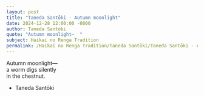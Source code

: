 ```yaml
---
layout: post
title: "Taneda Santōki - Autumn moonlight"
date: 2024-12-28 12:00:00 -0000
author: Taneda Santōki
quote: "Autumn moonlight—  "
subject: Haikai no Renga Tradition
permalink: /Haikai no Renga Tradition/Taneda Santōki/Taneda Santōki - Autumn moonlight
---
```


Autumn moonlight—  
a worm digs silently  
in the chestnut.

- Taneda Santōki

